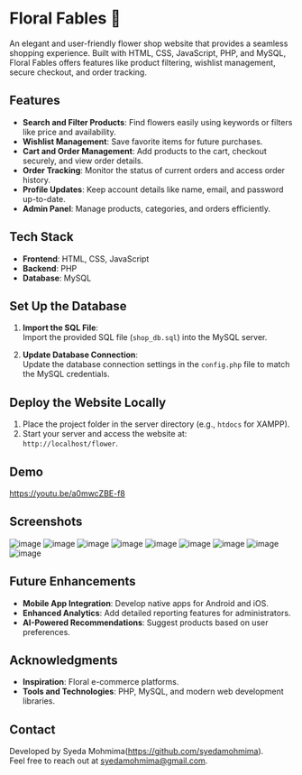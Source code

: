 # Floral Fables 🌸  
An elegant and user-friendly flower shop website that provides a seamless shopping experience. Built with HTML, CSS, JavaScript, PHP, and MySQL, Floral Fables offers features like product filtering, wishlist management, secure checkout, and order tracking.

## Features  
- **Search and Filter Products**: Find flowers easily using keywords or filters like price and availability.  
- **Wishlist Management**: Save favorite items for future purchases.  
- **Cart and Order Management**: Add products to the cart, checkout securely, and view order details.  
- **Order Tracking**: Monitor the status of current orders and access order history.  
- **Profile Updates**: Keep account details like name, email, and password up-to-date.  
- **Admin Panel**: Manage products, categories, and orders efficiently.  

## Tech Stack  
- **Frontend**: HTML, CSS, JavaScript  
- **Backend**: PHP  
- **Database**: MySQL  

## Set Up the Database  

1. **Import the SQL File**:  
   Import the provided SQL file (`shop_db.sql`) into the MySQL server.  

2. **Update Database Connection**:  
   Update the database connection settings in the `config.php` file to match the MySQL credentials.

## Deploy the Website Locally  

1. Place the project folder in the server directory (e.g., `htdocs` for XAMPP).  
2. Start your server and access the website at:  
   `http://localhost/flower`.

## Demo  
  
https://youtu.be/a0mwcZBE-f8

## Screenshots  
![image](https://github.com/user-attachments/assets/09629164-8051-463b-8a03-480852430f77)
![image](https://github.com/user-attachments/assets/b7687a99-6067-4680-842a-f09044e54fad)
![image](https://github.com/user-attachments/assets/a88c745a-5979-4c3b-8217-6f9d470350e3)
![image](https://github.com/user-attachments/assets/f62efa7f-4dd0-451e-9050-5728b67109df)
![image](https://github.com/user-attachments/assets/3bea227b-5412-44e2-9172-9d3f010199a8)
![image](https://github.com/user-attachments/assets/cfea78c7-b287-446b-a543-1a25322ebe0a)
![image](https://github.com/user-attachments/assets/2a4818e6-6129-42c3-8bee-da8cee1fc824)
![image](https://github.com/user-attachments/assets/a7fd7fbf-a4a6-400c-9391-d2e4cb825e73)
![image](https://github.com/user-attachments/assets/74cb14bb-6a6a-4a35-ba94-2ba59f7ba174)








 

## Future Enhancements  
- **Mobile App Integration**: Develop native apps for Android and iOS.  
- **Enhanced Analytics**: Add detailed reporting features for administrators.  
- **AI-Powered Recommendations**: Suggest products based on user preferences.


## Acknowledgments  
- **Inspiration**: Floral e-commerce platforms.  
- **Tools and Technologies**: PHP, MySQL, and modern web development libraries.  

## Contact  
Developed by Syeda Mohmima(https://github.com/syedamohmima).  
Feel free to reach out at syedamohmima@gmail.com.
